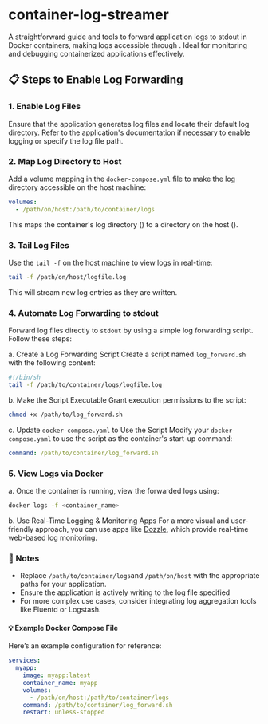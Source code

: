 # container-log-streamer
A straightforward guide and tools to forward application logs to stdout in Docker containers, making logs accessible through . Ideal for monitoring and debugging containerized applications effectively.

## 📋 Steps to Enable Log Forwarding

### 1. Enable Log Files
Ensure that the application generates log files and locate their default log directory. Refer to the application's documentation if necessary to enable logging or specify the log file path.


### 2. Map Log Directory to Host
Add a volume mapping in the `docker-compose.yml` file to make the log directory accessible on the host machine:

```yaml
volumes:
  - /path/on/host:/path/to/container/logs
````

This maps the container's log directory () to a directory on the host ().


### 3. Tail Log Files
Use the ```tail -f``` on the host machine to view logs in real-time:

```bash
tail -f /path/on/host/logfile.log
```
This will stream new log entries as they are written.

### 4. Automate Log Forwarding to stdout
Forward log files directly to ```stdout``` by using a simple log forwarding script. Follow these steps:

a. Create a Log Forwarding Script
Create a script named ```log_forward.sh``` with the following content:

```bash
#!/bin/sh
tail -f /path/to/container/logs/logfile.log
```

b. Make the Script Executable
Grant execution permissions to the script:
```bash
chmod +x /path/to/log_forward.sh
```

c. Update ```docker-compose.yaml``` to Use the Script
Modify your ```docker-compose.yaml``` to use the script as the container's start-up command:

```yaml
command: /path/to/container/log_forward.sh
```

### 5. View Logs via Docker
a. Once the container is running, view the forwarded logs using:
```bash
docker logs -f <container_name>
```
b. Use Real-Time Logging & Monitoring Apps
For a more visual and user-friendly approach, you can use apps like [Dozzle](https://github.com/amir20/dozzle), which provide real-time web-based log monitoring. 

### 📝 Notes
* Replace ```/path/to/container/logs```and ```/path/on/host``` with the appropriate paths for your application.
* Ensure the application is actively writing to the log file specified
* For more complex use cases, consider integrating log aggregation tools like Fluentd or Logstash.

#### 💡 Example Docker Compose File
Here’s an example configuration for reference:
```yaml
services:
  myapp:
    image: myapp:latest
    container_name: myapp
    volumes:
      - /path/on/host:/path/to/container/logs
    command: /path/to/container/log_forward.sh
    restart: unless-stopped
```
